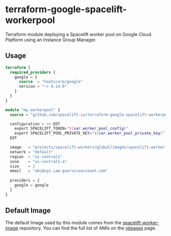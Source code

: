 # terraform-google-spacelift-workerpool

Terraform module deploying a Spacelift worker pool on Google Cloud Platform using an Instance Group Manager.

## Usage

```terraform
terraform {
  required_providers {
    google = {
      source  = "hashicorp/google"
      version = "~> 4.14.0"
    }
  }
}

module "my_workerpool" {
  source = "github.com/spacelift-io/terraform-google-spacelift-workerpool?ref=77f43fb641854f2a8e41611ef4aad73986688753"

  configuration = <<-EOT
    export SPACELIFT_TOKEN="${var.worker_pool_config}"
    export SPACELIFT_POOL_PRIVATE_KEY="${var.worker_pool_private_key}"
  EOT

  image   = "projects/spacelift-workers/global/images/spacelift-worker-us-1634112379-tmoys2fp"
  network = "default"
  region  = "us-central1"
  zone    = "us-central1-a"
  size    = 2
  email   = "abc@xyz.iam.gserviceaccount.com"
  
  providers = {
    google = google
  }
}
```

## Default Image

The default Image used by this module comes from the [spacelift-worker-image](https://github.com/spacelift-io/spacelift-worker-image)
repository. You can find the full list of AMIs on the [releases](https://github.com/spacelift-io/spacelift-worker-image/releases)
page.
